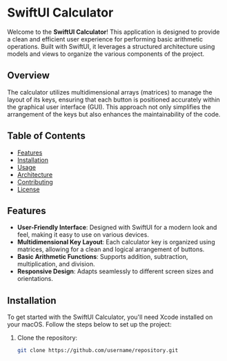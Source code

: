 # SwiftUI Calculator

Welcome to the **SwiftUI Calculator**! This application is designed to provide a clean and efficient user experience for performing basic arithmetic operations. Built with SwiftUI, it leverages a structured architecture using models and views to organize the various components of the project. 

## Overview

The calculator utilizes multidimensional arrays (matrices) to manage the layout of its keys, ensuring that each button is positioned accurately within the graphical user interface (GUI). This approach not only simplifies the arrangement of the keys but also enhances the maintainability of the code.

## Table of Contents

- [Features](#features)
- [Installation](#installation)
- [Usage](#usage)
- [Architecture](#architecture)
- [Contributing](#contributing)
- [License](#license)

## Features

- **User-Friendly Interface**: Designed with SwiftUI for a modern look and feel, making it easy to use on various devices.
- **Multidimensional Key Layout**: Each calculator key is organized using matrices, allowing for a clean and logical arrangement of buttons.
- **Basic Arithmetic Functions**: Supports addition, subtraction, multiplication, and division.
- **Responsive Design**: Adapts seamlessly to different screen sizes and orientations.

## Installation

To get started with the SwiftUI Calculator, you'll need Xcode installed on your macOS. Follow the steps below to set up the project:

1. Clone the repository:
   ```bash
   git clone https://github.com/username/repository.git
